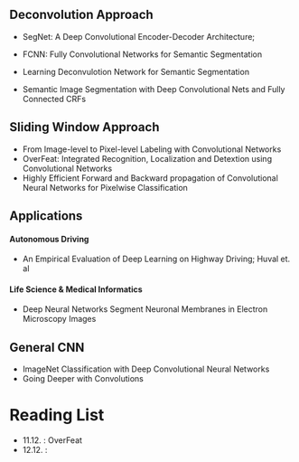 ## Deconvolution Approach

* SegNet: A Deep Convolutional Encoder-Decoder Architecture; 
* FCNN: Fully Convolutional Networks for Semantic Segmentation
* Learning Deconvulotion Network for Semantic Segmentation

* Semantic Image Segmentation with Deep Convolutional Nets and Fully Connected CRFs

## Sliding Window Approach

* From Image-level to Pixel-level Labeling with Convolutional Networks
* OverFeat: Integrated Recognition, Localization and Detextion using Convolutional Networks
* Highly Efficient Forward and Backward propagation of Convolutional Neural Networks for Pixelwise Classification

## Applications

#### Autonomous Driving

* An Empirical Evaluation of Deep Learning on Highway Driving; Huval et. al

#### Life Science & Medical Informatics

* Deep Neural Networks Segment Neuronal Membranes in Electron Microscopy Images

## General CNN

* ImageNet Classification with Deep Convolutional Neural Networks
* Going Deeper with Convolutions



# Reading List

* 11.12. : OverFeat
* 12.12. : 